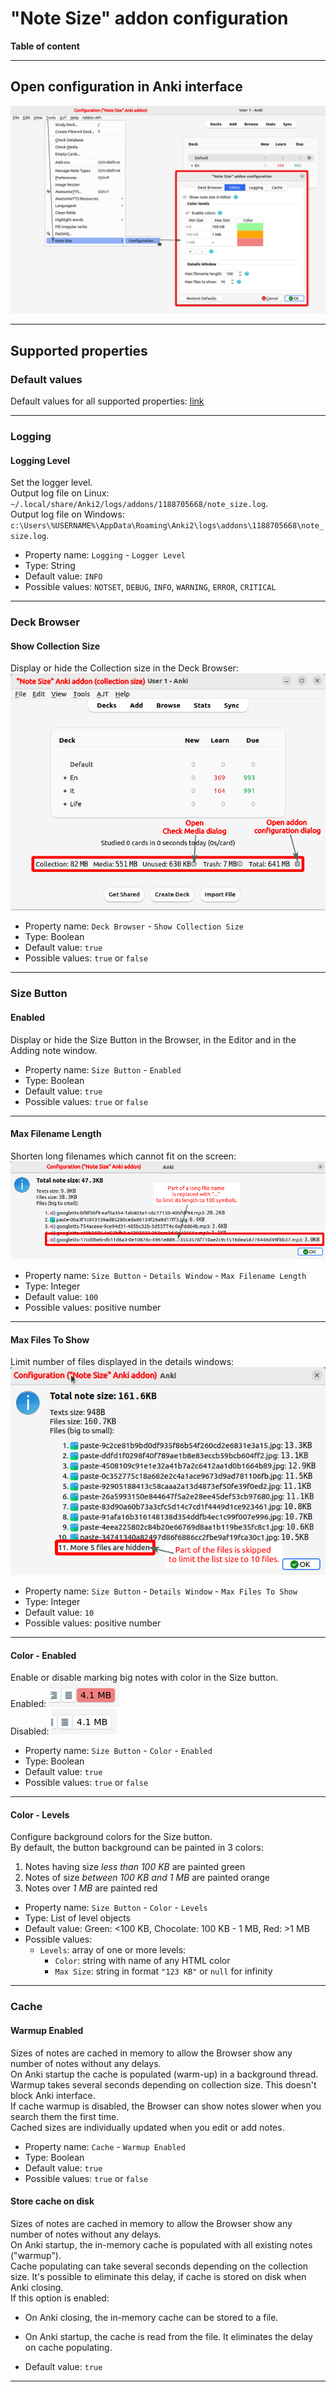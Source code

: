 # "Note Size" addon configuration

**Table of content**

<!--TOC-->

---

## Open configuration in Anki interface

![](https://raw.githubusercontent.com/Aleks-Ya/note-size-anki-addon/main/docs/images/open_config.png)

---

## Supported properties

### Default values

Default values for all supported properties:
[link](https://raw.githubusercontent.com/Aleks-Ya/note-size-anki-addon/main/note_size/config.json)

---

### Logging

#### Logging Level

Set the logger level.  
Output log file on Linux: `~/.local/share/Anki2/logs/addons/1188705668/note_size.log`.  
Output log file on Windows: `c:\Users\%USERNAME%\AppData\Roaming\Anki2\logs\addons\1188705668\note_size.log`.

- Property name: `Logging` - `Logger Level`
- Type: String
- Default value: `INFO`
- Possible values: `NOTSET`, `DEBUG`, `INFO`, `WARNING`, `ERROR`, `CRITICAL`

---

### Deck Browser

#### Show Collection Size

Display or hide the Collection size in the Deck Browser:  
![](https://raw.githubusercontent.com/Aleks-Ya/note-size-anki-addon/main/docs/images/collection_size.png)

- Property name: `Deck Browser` - `Show Collection Size`
- Type: Boolean
- Default value: `true`
- Possible values: `true` or `false`

---

### Size Button

#### Enabled

Display or hide the Size Button in the Browser, in the Editor and in the Adding note window.

- Property name: `Size Button` - `Enabled`
- Type: Boolean
- Default value: `true`
- Possible values: `true` or `false`

---

#### Max Filename Length

Shorten long filenames which cannot fit on the screen:
![](https://raw.githubusercontent.com/Aleks-Ya/note-size-anki-addon/main/docs/images/config_max_filename_length.png)

- Property name: `Size Button` - `Details Window` - `Max Filename Length`
- Type: Integer
- Default value: `100`
- Possible values: positive number

---

#### Max Files To Show

Limit number of files displayed in the details windows:
![](https://raw.githubusercontent.com/Aleks-Ya/note-size-anki-addon/main/docs/images/config_max_files_to_show.png)

- Property name: `Size Button` - `Details Window` - `Max Files To Show`
- Type: Integer
- Default value: `10`
- Possible values: positive number

---

#### Color - Enabled

Enable or disable marking big notes with color in the Size button.  
Enabled: ![](https://raw.githubusercontent.com/Aleks-Ya/note-size-anki-addon/main/docs/images/red_size_button.png)  
Disabled: ![](https://raw.githubusercontent.com/Aleks-Ya/note-size-anki-addon/main/docs/images/size_button_color_disabled.png)

- Property name: `Size Button` - `Color` - `Enabled`
- Type: Boolean
- Default value: `true`
- Possible values: `true` or `false`

---

#### Color - Levels

Configure background colors for the Size button.  
By default, the button background can be painted in 3 colors:

1. Notes having size _less than 100 KB_ are painted green
2. Notes of size _between 100 KB and 1 MB_ are painted orange
3. Notes over _1 MB_ are painted red


- Property name: `Size Button` - `Color` - `Levels`
- Type: List of level objects
- Default value: Green: <100 KB, Chocolate: 100 KB - 1 MB, Red: >1 MB
- Possible values:
    - `Levels`: array of one or more levels:
        - `Color`: string with name of any HTML color
        - `Max Size`: string in format `"123 KB"` or `null` for infinity

---

### Cache

#### Warmup Enabled

Sizes of notes are cached in memory to allow the Browser show any number of notes without any delays.  
On Anki startup the cache is populated (warm-up) in a background thread. Warmup takes several seconds depending on
collection size. This doesn't block Anki interface.  
If cache warmup is disabled, the Browser can show notes slower when you search them the first time.  
Cached sizes are individually updated when you edit or add notes.

- Property name: `Cache` - `Warmup Enabled`
- Type: Boolean
- Default value: `true`
- Possible values: `true` or `false`

#### Store cache on disk

Sizes of notes are cached in memory to allow the Browser show any number of notes without any delays.  
On Anki startup, the in-memory cache is populated with all existing notes ("warmup").  
Cache populating can take several seconds depending on the collection size.
It's possible to eliminate this delay, if cache is stored on disk when Anki closing.  
If this option is enabled:

- On Anki closing, the in-memory cache can be stored to a file.
- On Anki startup, the cache is read from the file. It eliminates the delay on cache populating.


- Default value: `true`

---
